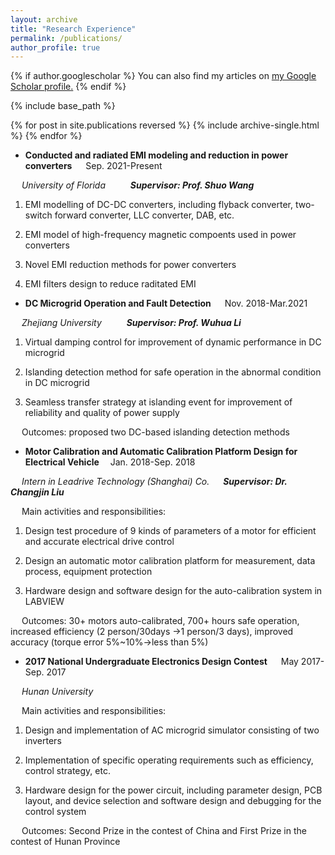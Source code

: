 ```yaml
---
layout: archive
title: "Research Experience"
permalink: /publications/
author_profile: true
---
```


{% if author.googlescholar %}
  You can also find my articles on <u><a href="{{https://scholar.google.com/citations?hl=en&tzom=300&user=j0mw7EAAAAAJ}}">my Google Scholar profile</a>.</u>
{% endif %}

{% include base_path %}

{% for post in site.publications reversed %}
  {% include archive-single.html %}
{% endfor %}

*  **Conducted and radiated EMI modeling and reduction in power converters**        &emsp;                     Sep. 2021-Present

 &emsp; _University of Florida_              &emsp;     &emsp;                      **_Supervisor: Prof. Shuo Wang_**

1)	EMI modelling of DC-DC converters, including flyback converter, two-switch forward converter, LLC converter, DAB, etc.

2)	EMI model of high-frequency magnetic compoents used in power converters

3)	Novel EMI reduction methods for power converters

4)  EMI filters design to reduce raditated EMI




*  **DC Microgrid Operation and Fault Detection**        &emsp;                     Nov. 2018-Mar.2021

 &emsp; _Zhejiang University_              &emsp;     &emsp;                      **_Supervisor: Prof. Wuhua Li_**

1)	Virtual damping control for improvement of dynamic performance in DC microgrid

2)	Islanding detection method for safe operation in the abnormal condition in DC microgrid

3)	Seamless transfer strategy at islanding event for improvement of reliability and quality of power supply

   &emsp; Outcomes: proposed two DC-based islanding detection methods


*  **Motor Calibration and Automatic Calibration Platform Design for Electrical Vehicle** &emsp;Jan. 2018-Sep. 2018

 &emsp; _Intern in Leadrive Technology (Shanghai) Co._               &emsp;                   **_Supervisor: Dr. Changjin Liu_**

 &emsp; Main activities and responsibilities:

1)	Design test procedure of 9 kinds of parameters of a motor for efficient and accurate electrical drive control

2)	Design an automatic motor calibration platform for measurement, data process, equipment protection

3)	Hardware design and software design for the auto-calibration system in LABVIEW

   &emsp; Outcomes: 30+ motors auto-calibrated, 700+ hours safe operation, increased efficiency (2 person/30days →1 person/3 days), improved accuracy (torque error 5%~10%→less than 5%)
*  **2017 National Undergraduate Electronics Design Contest**       &emsp;                   May 2017-Sep. 2017
   
  &emsp; _Hunan University_              &emsp;                          
   
 &emsp; Main activities and responsibilities:
 
1)	Design and implementation of AC microgrid simulator consisting of two inverters

2)	Implementation of specific operating requirements such as efficiency, control strategy, etc.

3)	Hardware design for the power circuit, including parameter design, PCB layout, and device selection and software design and debugging for the control system

   &emsp; Outcomes: Second Prize in the contest of China and First Prize in the contest of Hunan Province

